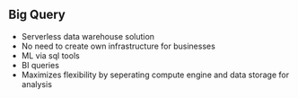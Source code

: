 ## Big Query
- Serverless data warehouse solution
- No need to create own infrastructure for businesses
- ML via sql tools
- BI queries
- Maximizes flexibility by seperating compute engine and data storage for analysis